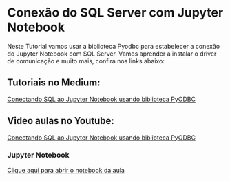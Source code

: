 # Conexão do SQL Server com Jupyter Notebook

Neste Tutorial vamos usar a biblioteca Pyodbc para estabelecer a conexão do Jupyter Notebook com
SQL Server. Vamos aprender a instalar o driver de comunicação e muito mais, confira nos links abaixo:

## Tutoriais no Medium:
[Conectando SQL ao Jupyter Notebook usando biblioteca PyODBC](https://medium.com/@dev.daniel.amorim/jupyter-notebook-sql-server-1af8eb22cf02)

## Video aulas no Youtube:
[Conectando SQL ao Jupyter Notebook usando biblioteca PyODBC](https://youtu.be/iW4UDgHoNtc)

### Jupyter Notebook
[Clique aqui para abrir o notebook da aula](https://github.com/dev-daniel-amorim/PyODBC-Integracao_python_SQL-Server/blob/main/SQL%20%2B%20Pyodbc%20%2B%20Jupyter.ipynb)


 
